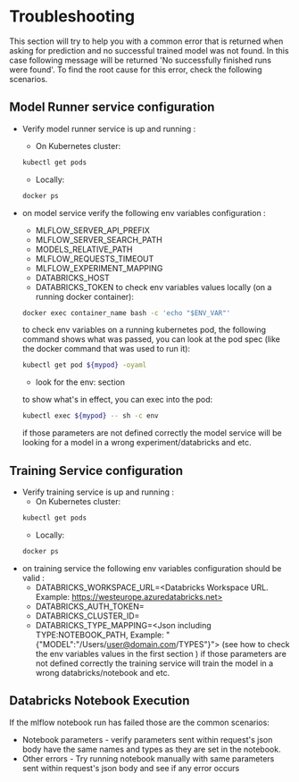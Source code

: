 # Troubleshooting

This section will try to help you with a common error that is returned when asking for prediction and no successful trained model was not found.
In this case following message will be returned 'No successfully finished runs were found'.
To find the root cause for this error, check the following scenarios.

## Model Runner service configuration
-   Verify model runner service is up and running :
    -   On Kubernetes cluster:
    ```bash
    kubectl get pods
    ```
    -   Locally:
    ```bash
    docker ps
    ```
-   on model service verify the following env variables configuration :

    -   MLFLOW_SERVER_API_PREFIX
    -   MLFLOW_SERVER_SEARCH_PATH
    -   MODELS_RELATIVE_PATH
    -   MLFLOW_REQUESTS_TIMEOUT
    -   MLFLOW_EXPERIMENT_MAPPING
    -   DATABRICKS_HOST
    -   DATABRICKS_TOKEN
        to check env variables values locally (on a running docker container):

    ```bash
    docker exec container_name bash -c 'echo "$ENV_VAR"'
    ```

    to check env variables on a running kubernetes pod, the following command shows what was passed,
    you can look at the pod spec (like the docker command that was used to run it):

    ```bash
    kubectl get pod ${mypod} -oyaml
    ```
    - look for the env: section

    to show what's in effect, you can exec into the pod:

    ```bash
    kubectl exec ${mypod} -- sh -c env
    ```

    if those parameters are not defined correctly the model service will be looking for a model in a wrong experiment/databricks and etc.
## Training Service configuration

-   Verify training service is up and running :
    -   On Kubernetes cluster:
    ```bash
    kubectl get pods
    ```
    -   Locally:
    ```bash
    docker ps
    ```
-   on training service the following env variables configuration should be valid :
    -   DATABRICKS_WORKSPACE_URL=<Databricks Workspace URL. Example: https://westeurope.azuredatabricks.net>
    -   DATABRICKS_AUTH_TOKEN=<Authentication Token for Databricks>
    -   DATABRICKS_CLUSTER_ID=<Databricks cluster ID>
    -   DATABRICKS_TYPE_MAPPING=<Json including TYPE:NOTEBOOK_PATH, Example: "{\"MODEL\":\"/Users/user@domain.com/TYPES\"}">
    (see how to check the env variables values in the first section )
    if those parameters are not defined correctly the training service will train the model in a wrong databricks/notebook and etc.

## Databricks Notebook Execution
If the mlflow notebook run has failed those are the common scenarios:
-   Notebook parameters - verify parameters sent within request's json body have the same names and types as they are set in the notebook.
-   Other errors - Try running notebook manually with same parameters sent within request's json body and see if any error occurs
